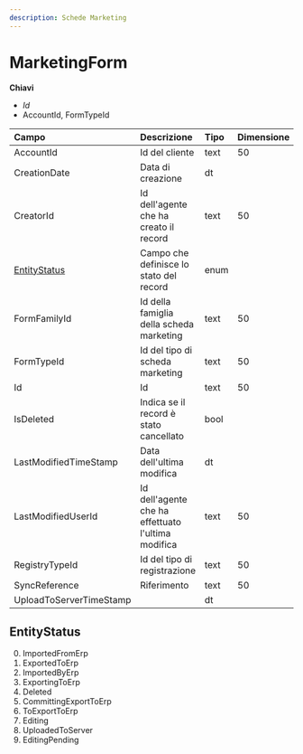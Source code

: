```yaml
---
description: Schede Marketing
---
```


# MarketingForm

**Chiavi**

* _Id_
* AccountId, FormTypeId

| Campo | Descrizione | Tipo | Dimensione |
| :--- | :--- | :--- | :--- |
| AccountId | Id del cliente | text | 50 |
| CreationDate | Data di creazione | dt |  |
| CreatorId | Id dell'agente che ha creato il record | text | 50 |
| [EntityStatus](marketingform.md#entitystatus) | Campo che definisce lo stato del record | enum |  |
| FormFamilyId | Id della famiglia della scheda marketing | text | 50 |
| FormTypeId | Id del tipo di scheda marketing | text | 50 |
| Id | Id | text | 50 |
| IsDeleted | Indica se il record è stato cancellato | bool |  |
| LastModifiedTimeStamp | Data dell'ultima modifica | dt |  |
| LastModifiedUserId | Id dell'agente che ha effettuato l'ultima modifica | text | 50 |
| RegistryTypeId | Id del tipo di registrazione | text | 50 |
| SyncReference | Riferimento | text | 50 |
| UploadToServerTimeStamp |  | dt |  |
## EntityStatus

0. ImportedFromErp
1. ExportedToErp
2. ImportedByErp
3. ExportingToErp
4. Deleted
5. CommittingExportToErp
6. ToExportToErp
7. Editing
8. UploadedToServer
10. EditingPending

